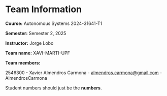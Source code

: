 # Team Information

**Course:** Autonomous Systems 2024-31641-T1

**Semester:** Semester 2, 2025

**Instructor:** Jorge Lobo

**Team name:** XAVI-MARTI-UPF

**Team members:**

2546300 - Xavier Almendros Carmona - almendros.carmona@gmail.com - AlmendrosCarmona

Student numbers should just be the **numbers**.